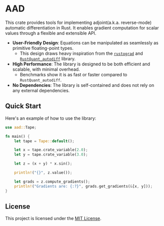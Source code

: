 # AAD

This crate provides tools for implementing adjoint(a.k.a. reverse-mode) automatic differentiation in Rust. It
enables gradient computation for scalar values through a flexible and extensible API.

- **User-Friendly Design**: Equations can be manipulated as seamlessly as primitive floating-point types.
  - This design draws heavy inspiration from the [`rustograd`](https://github.com/msakuta/rustograd) and [
    `RustQuant_autodiff`](https://github.com/avhz/RustQuant/tree/main/crates/RustQuant_autodiff) library.
- **High Performance**: The library is designed to be both efficient and scalable, with minimal overhead.
  - Benchmarks show it is as fast or faster compared to `RustQuant_autodiff`.
- **No Dependencies**: The library is self-contained and does not rely on any external dependencies.

## Quick Start

Here's an example of how to use the library:

```rust
use aad::Tape;

fn main() {
    let tape = Tape::default();

    let x = tape.crate_variable(2.0);
    let y = tape.crate_variable(3.0);

    let z = (x + y) * x.sin();

    println!("{}", z.value());

    let grads = z.compute_gradients();
    println!("Gradients are: {:?}", grads.get_gradients(&[x, y]));
}
```

## License

This project is licensed under the [MIT License](LICENSE).

